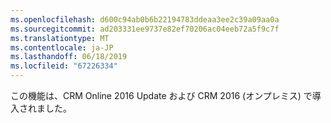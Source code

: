 ```yaml
---
ms.openlocfilehash: d600c94ab0b6b22194783ddeaa3ee2c39a09aa0a
ms.sourcegitcommit: ad203331ee9737e82ef70206ac04eeb72a5f9c7f
ms.translationtype: MT
ms.contentlocale: ja-JP
ms.lasthandoff: 06/18/2019
ms.locfileid: "67226334"
---
```

この機能は、CRM Online 2016 Update および CRM 2016 (オンプレミス) で導入されました。
